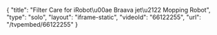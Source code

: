 {
    "title": "Filter Care for iRobot\u00ae Braava jet\u2122 Mopping Robot",
    "type": "solo",
    "layout": "iframe-static",
    "videoId": "66122255",
    "url": "\/tvpembed\/66122255"
}